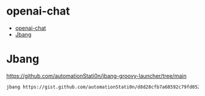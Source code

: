 # openai-chat

- [openai-chat](#openai-chat)
- [Jbang](#jbang)

# Jbang
https://github.com/automationStati0n/jbang-groovy-launcher/tree/main
```bash
jbang https://gist.github.com/automationStati0n/d8d28cfb7a68592c79fd052419597e04 openai-chat-yaml.groovy $token
```
